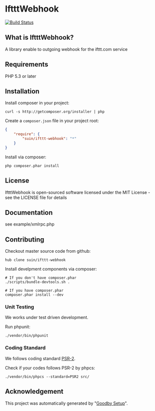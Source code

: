 # IftttWebhook

[![Build Status](https://secure.travis-ci.org/suin/ifttt-webhook.png?branch=master)](https://travis-ci.org/suin/ifttt-webhook)

## What is IftttWebhook?

A library enable to outgoing webhook for the ifttt.com service

## Requirements

PHP 5.3 or later

## Installation

Install composer in your project:

```
curl -s http://getcomposer.org/installer | php
```

Create a `composer.json` file in your project root:

```json
{
    "require": {
        "suin/ifttt-webhook": "*"
    }
}
```

Install via composer:

```
php composer.phar install
```

## License

IftttWebhook is open-sourced software licensed under the MIT License - see the LICENSE file for details

## Documentation

see example/xmlrpc.php


## Contributing

Checkout master source code from github:

```
hub clone suin/ifttt-webhook
```

Install develpment components via composer:

```
# If you don't have composer.phar
./scripts/bundle-devtools.sh .

# If you have composer.phar
composer.phar install --dev
```

### Unit Testing

We works under test driven development.

Run phpunit:

```
./vendor/bin/phpunit
```

### Coding Standard

We follows coding standard [PSR-2][].

Check if your codes follows PSR-2 by phpcs:

```
./vendor/bin/phpcs --standard=PSR2 src/
```

## Acknowledgement

This project was automatically generated by "[Goodby Setup](http://bit.ly/byesetup)". 

[PSR-2]: https://github.com/php-fig/fig-standards/blob/master/accepted/PSR-2-coding-style-guide.md


